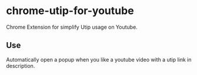# chrome-utip-for-youtube
Chrome Extension for simplify Utip usage on Youtube.

## Use
Automatically open a popup when you like a youtube video with a utip link in description.
